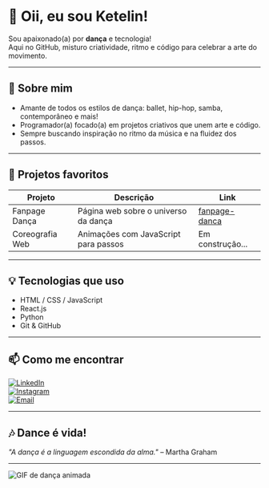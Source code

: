# 💃 Oii, eu sou Ketelin!

Sou apaixonado(a) por **dança** e tecnologia!  
Aqui no GitHub, misturo criatividade, ritmo e código para celebrar a arte do movimento.

---

## 🎵 Sobre mim

- Amante de todos os estilos de dança: ballet, hip-hop, samba, contemporâneo e mais!  
- Programador(a) focado(a) em projetos criativos que unem arte e código.  
- Sempre buscando inspiração no ritmo da música e na fluidez dos passos.

---

## 🚀 Projetos favoritos

| Projeto            | Descrição                          | Link                                 |
| ------------------ | -------------------------------- | ----------------------------------  |
| Fanpage Dança      | Página web sobre o universo da dança | [fanpage-danca](https://github.com/seu-usuario/fanpage-danca) |
| Coreografia Web    | Animações com JavaScript para passos | Em construção...                    |

---

## 💡 Tecnologias que uso

- HTML / CSS / JavaScript  
- React.js  
- Python  
- Git & GitHub  

---

## 📫 Como me encontrar

[![LinkedIn](https://img.shields.io/badge/-LinkedIn-0077B5?style=for-the-badge&logo=linkedin&logoColor=white)](https://linkedin.com/in/seu-linkedin)  
[![Instagram](https://img.shields.io/badge/-Instagram-E4405F?style=for-the-badge&logo=instagram&logoColor=white)](https://instagram.com/_kettyxzws)  
[![Email](https://img.shields.io/badge/-Email-D14836?style=for-the-badge&logo=gmail&logoColor=white)](mailto:ketelinvitoriq@gmail.com@email.com)

---

## 🎶 Dance é vida!

_"A dança é a linguagem escondida da alma."_ – Martha Graham

---

![GIF de dança animada](https://media.giphy.com/media/3oEjI6SIIHBdRxXI40/giphy.gif)
